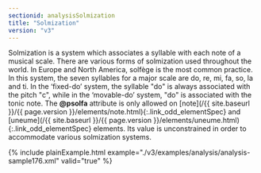 ```yaml
---
sectionid: analysisSolmization
title: "Solmization"
version: "v3"
---
```




Solmization is a system which associates a syllable with each note of a musical scale.
There are various forms of solmization used throughout the world. In Europe and North
America, solfège is the most common practice. In this system, the seven syllables
for a
major scale are do, re, mi, fa, so, la and ti. In the ‘fixed-do’ system,
the syllable "do" is always associated with the pitch "c", while in the
‘movable-do’ system, "do" is associated with the tonic note. The
**@psolfa** attribute is only allowed on [note](/{{ site.baseurl }}/{{ page.version }}/elements/note.html){:.link_odd_elementSpec} and [uneume](/{{ site.baseurl }}/{{ page.version }}/elements/uneume.html){:.link_odd_elementSpec} elements. Its value is unconstrained in order to accommodate
various solmization systems.

{% include plainExample.html example="./v3/examples/analysis/analysis-sample176.xml" valid="true" %}

